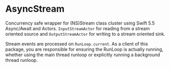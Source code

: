 # AsyncStream

Concurrency safe wrapper for (NS)Stream class cluster using Swift 5.5 Async/Await and Actors. `InputStreamActor` for reading from a stream oriented source and `OutputStreamActor` for writing to a stream oriented sink. 

Stream events are processed on `RunLoop.current`. As a client of this package, you are responsible for ensuring the RunLoop is actually running, whether using the main thread runloop or explicitly running a background thread runloop. 
